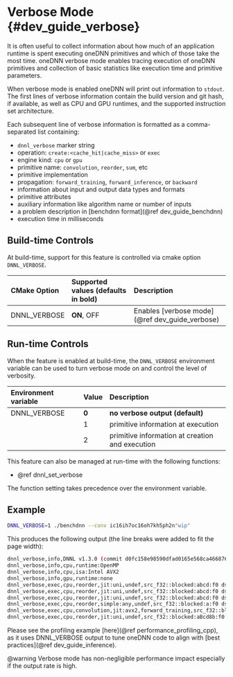 Verbose Mode {#dev_guide_verbose}
========================================================

It is often useful to collect information about how much of an application
runtime is spent executing oneDNN primitives and which of those take
the most time. oneDNN verbose mode enables tracing execution of oneDNN
primitives and collection of basic statistics like execution time and
primitive parameters.

When verbose mode is enabled oneDNN will print out information to `stdout`.
The first lines of verbose information contain the build version and git hash,
if available, as well as CPU and GPU runtimes, and the supported instruction
set architecture.

Each subsequent line of verbose information is formatted as a comma-separated list
containing:
- `dnnl_verbose` marker string
- operation: `create:<cache_hit|cache_miss>` or `exec`
- engine kind: `cpu` or `gpu`
- primitive name: `convolution`, `reorder`, `sum`, etc
- primitive implementation
- propagation: `forward_training`, `forward_inference`, or `backward`
- information about input and output data types and formats
- primitive attributes
- auxiliary information like algorithm name or number of inputs
- a problem description in [benchdnn format](@ref dev_guide_benchdnn)
- execution time in milliseconds

## Build-time Controls

At build-time, support for this feature is controlled via cmake option
`DNNL_VERBOSE`.

| CMake Option                | Supported values (defaults in bold) | Description
| :---                        | :---                                | :---
| DNNL_VERBOSE                | **ON**, OFF                         | Enables [verbose mode](@ref dev_guide_verbose)

## Run-time Controls

When the feature is enabled at build-time, the `DNNL_VERBOSE` environment
variable can be used to turn verbose mode on and control the level of verbosity.

| Environment variable | Value            | Description
| :---                 | :---             | :---
| DNNL_VERBOSE         | **0**            | **no verbose output (default)**
|                      | 1                | primitive information at execution
|                      | 2                | primitive information at creation and execution

This feature can also be managed at run-time with the following functions:
* @ref dnnl_set_verbose

The function setting takes precedence over the environment variable.

## Example

~~~sh
DNNL_VERBOSE=1 ./benchdnn --conv ic16ih7oc16oh7kh5ph2n"wip"
~~~

This produces the following output (the line breaks were added to fit the page width):

~~~sh
dnnl_verbose,info,DNNL v1.3.0 (commit d0fc158e98590dfad0165e568ca466876a794597)
dnnl_verbose,info,cpu,runtime:OpenMP
dnnl_verbose,info,cpu,isa:Intel AVX2
dnnl_verbose,info,gpu,runtime:none
dnnl_verbose,exec,cpu,reorder,jit:uni,undef,src_f32::blocked:abcd:f0 dst_f32::blocked:aBcd8b:f0,,,2x16x7x7,0.0200195
dnnl_verbose,exec,cpu,reorder,jit:uni,undef,src_f32::blocked:abcd:f0 dst_f32::blocked:ABcd8b8a:f0,,,16x16x5x5,0.0251465
dnnl_verbose,exec,cpu,reorder,jit:uni,undef,src_f32::blocked:abcd:f0 dst_f32::blocked:aBcd8b:f0,,,2x16x7x7,0.0180664
dnnl_verbose,exec,cpu,reorder,simple:any,undef,src_f32::blocked:a:f0 dst_f32::blocked:a:f0,,,16,0.0229492
dnnl_verbose,exec,cpu,convolution,jit:avx2,forward_training,src_f32::blocked:aBcd8b:f0 wei_f32::blocked:ABcd8b8a:f0 bia_f32::blocked:a:f0 dst_f32::blocked:aBcd8b:f0,,alg:convolution_direct,mb2_ic16oc16_ih7oh7kh5sh1dh0ph2_iw7ow7kw5sw1dw0pw2,0.0390625
dnnl_verbose,exec,cpu,reorder,jit:uni,undef,src_f32::blocked:aBcd8b:f0 dst_f32::blocked:abcd:f0,,,2x16x7x7,0.173096
~~~

Please see the profiling example [here](@ref performance_profiling_cpp), as it uses
DNNL_VERBOSE output to tune oneDNN code to align with
[best practices](@ref dev_guide_inference).

@warning
Verbose mode has non-negligible performance impact especially if the output
rate is high.
